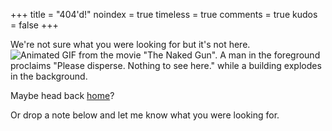 +++
title = "404'd!"
noindex = true
timeless = true
comments = true
kudos = false
+++

We're not sure what you were looking for but it's not here.
![Animated GIF from the movie "The Naked Gun". A man in the foreground proclaims "Please disperse. Nothing to see here." while a building explodes in the background.](/images/nothing-to-see-here.gif)

Maybe head back [home](/)?

Or drop a note below and let me know what you were looking for.
